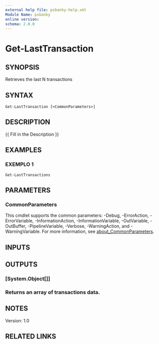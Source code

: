```yaml
---
external help file: psbanky-help.xml
Module Name: psbanky
online version:
schema: 2.0.0
---
```


# Get-LastTransaction

## SYNOPSIS
Retrieves the last N transactions

## SYNTAX

```
Get-LastTransaction [<CommonParameters>]
```

## DESCRIPTION
{{ Fill in the Description }}

## EXAMPLES

### EXEMPLO 1
```
Get-LastTransactions
```

## PARAMETERS

### CommonParameters
This cmdlet supports the common parameters: -Debug, -ErrorAction, -ErrorVariable, -InformationAction, -InformationVariable, -OutVariable, -OutBuffer, -PipelineVariable, -Verbose, -WarningAction, and -WarningVariable. For more information, see [about_CommonParameters](http://go.microsoft.com/fwlink/?LinkID=113216).

## INPUTS

## OUTPUTS

### [System.Object[]]
###     Returns an array of transactions data.
## NOTES
Version: 1.0

## RELATED LINKS

